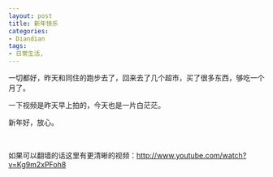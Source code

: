 ```yaml
---
layout: post
title: 新年快乐
categories:
- Diandian
tags:
- 日常生活, 
---
```

<p>一切都好，昨天和同住的跑步去了，回来去了几个超市，买了很多东西，够吃一个月了。</p>
<p>一下视频是昨天早上拍的，今天也是一片白茫茫。</p>
<p>新年好，放心。</p>
<p>‍</p>
<p>如果可以翻墙的话这里有更清晰的视频：<a href="http://www.youtube.com/watch?v=Kg9m2xPFoh8">http://www.youtube.com/watch?v=Kg9m2xPFoh8</a></p>
<p></p>